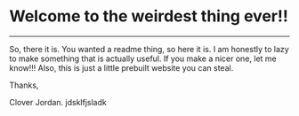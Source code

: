 # Welcome to the weirdest thing ever!!

---

So, there it is. You wanted a readme thing, so here it is. I am honestly to lazy to make something that is actually useful. If you make a nicer one, let me know!!! Also, this is just a little prebuilt website you can steal.

Thanks,

Clover Jordan.
jdsklfjsladk